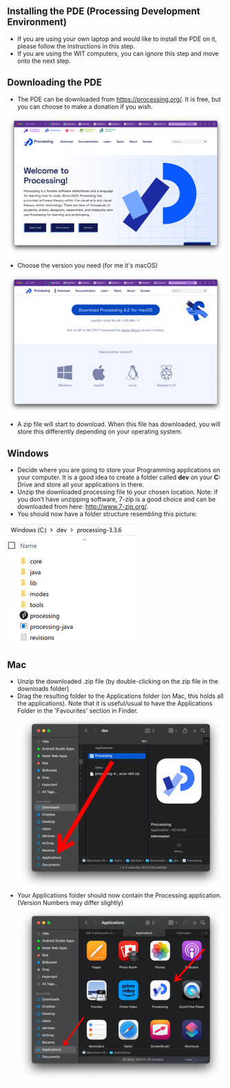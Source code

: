 ## Installing the PDE (Processing Development Environment)

- If you are using your own laptop and would like to install the PDE on it, please follow the instructions in this step.
- If you are using the WIT computers, you can ignore this step and move onto the next step.


## Downloading the PDE

- The PDE can be downloaded from <https://processing.org/>.  It is free, but you can choose to make a donation if you wish.

![The processing website](./img/01.png)

- Choose the version you need (for me it's macOS)

![Choose based on your operating system](./img/02.png)

- A zip file will start to download.  When this file has downloaded, you will store this differently depending on your operating system.

## Windows
   - Decide where you are going to store your Programming applications on your computer.   It is a good idea to create a folder called **dev** on your **C:** Drive and store all your applications in there.
   - Unzip the downloaded processing file to your chosen location.  Note: if you don’t have unzipping software, 7-zip is a good choice and can be downloaded from here: <http://www.7-zip.org/>.
   - You should now have a folder structure resembling this picture:

![The Processing application (Windows)](./img/03.png)

## Mac
   - Unzip the downloaded .zip file (by double-clicking on the zip file in the downloads folder)
   - Drag the resulting folder to the Applications folder (on Mac, this holds all the applications). Note that it is useful/usual to have the Applications Folder in the 'Favourites' section in Finder. 
![The Processing application (Mac)](./img/04a.png)
   - Your Applications folder should now contain the Processing application.  (Version Numbers may differ slightly)
![The Processing application in the Applications Folder (Mac)](./img/04b.png)